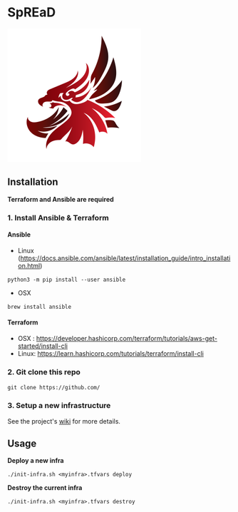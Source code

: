 # SpREaD

<img src="images/eagle.png" width="300px">

## Installation

**Terraform and Ansible are required**

### 1. Install Ansible & Terraform

#### Ansible
- Linux (https://docs.ansible.com/ansible/latest/installation_guide/intro_installation.html)
```shell
python3 -m pip install --user ansible
```
- OSX
```shell
brew install ansible
```

#### Terraform
- OSX : https://developer.hashicorp.com/terraform/tutorials/aws-get-started/install-cli
- Linux: https://learn.hashicorp.com/tutorials/terraform/install-cli

### 2. Git clone this repo
```shell
git clone https://github.com/
```

### 3. Setup a new infrastructure
See the project's [wiki](https://github.com/froyo75/wiki) for more details.

## Usage
**Deploy a new infra**
```shell
./init-infra.sh <myinfra>.tfvars deploy
```
**Destroy the current infra**
```shell
./init-infra.sh <myinfra>.tfvars destroy
```
